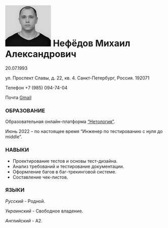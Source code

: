 # ![фото](img/photo%20passport.jpg) Нефёдов Михаил Александрович
20.07.1993

ул. Проспект Славы, д. 22, кв. 4. Санкт-Петербург, Россия. 192071

Телефон +7 (985) 094-74-04


Почта [Gmail](Nephedov93@gmail.com)



### ОБРАЗОВАНИЕ
Образовательная онлайн-платформа [“Нетология”](https://netology.ru/).

Июнь 2022 – по настоящее время
“Инженер по тестированию с нуля до middle”.



### НАВЫКИ
- Проектирование тестов и основы тест-дизайна.
- Анализ требований и тестирование документации.
- Оформление багов в баг-трекинговой системе.
- Составление чек-листов.
 
### ЯЗЫКИ
*Русский* - Родной.

*Украинский* - Свободное владение.

*Английский* - А2.




